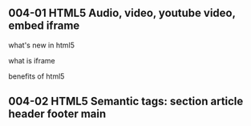 ## 004-01 HTML5 Audio, video, youtube video, embed iframe

what's new in html5

what is iframe

benefits of html5


## 004-02 HTML5 Semantic tags: section article header footer main

